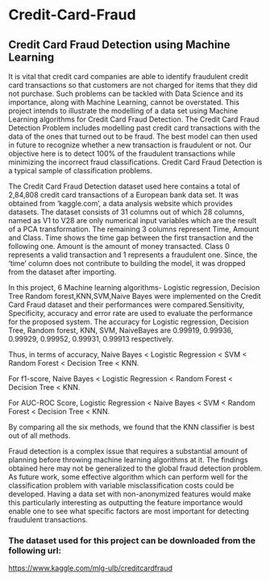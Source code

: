 # Credit-Card-Fraud
## Credit Card Fraud Detection using Machine Learning

  It is vital that credit card companies are able to identify fraudulent credit card transactions so that customers are not charged for items that they did not purchase. Such problems can be tackled with Data Science and its importance, along with Machine Learning, cannot be overstated. This project intends to illustrate the modelling of a data set using Machine Learning algorithms for Credit Card Fraud Detection. The Credit Card Fraud Detection Problem includes modelling past credit card transactions with the data of the ones that turned out to be fraud. The best model can then used in future to recognize whether a new transaction is fraudulent or not. Our objective here is to detect 100% of the fraudulent transactions while minimizing the incorrect fraud classifications. Credit Card Fraud Detection is a typical sample of classification problems.

  The Credit Card Fraud Detection dataset used here contains a total of 2,84,808 credit card transactions of a European bank data set. It was obtained from ‘kaggle.com’, a data  analysis website which provides datasets. The dataset consists of 31 columns out of which 28 columns, named as V1 to V28 are only numerical input variables which are the result of  a PCA transformation. The remaining 3 columns represent Time, Amount and Class. Time shows the time gap between the first transaction and the following one. Amount is the amount of money transacted. Class 0 represents a valid transaction and 1 represents a fraudulent one. Since, the ‘time’ column does not contribute to building the model, it was dropped from the dataset after importing.

  In this project, 6 Machine learning algorithms- Logistic regression, Decision Tree Random forest,KNN,SVM,Naive Bayes were implemented on the Credit Card Fraud dataset and their performances were compared.Sensitivity, Specificity, accuracy and error rate are used to evaluate the performance for the proposed system. The accuracy for Logistic regression, Decision Tree, Random forest, KNN, SVM, NaiveBayes are 0.99919, 0.99936, 0.99929, 0.99952, 0.99931, 0.99913 respectively.
  
  Thus, in terms of accuracy, Naive Bayes < Logistic Regression < SVM < Random Forest < Decision Tree < KNN. 
  
  For f1-score, Naive Bayes < Logistic Regression < Random Forest < Decision Tree < KNN.
  
  For AUC-ROC Score, Logistic Regression < Naive Bayes < SVM < Random Forest < Decision Tree < KNN. 
  
  By comparing all the six methods, we found that the KNN classifier is best out of all methods. 
  
  Fraud detection is a complex issue that requires a substantial amount of planning before throwing machine learning algorithms at it. The findings obtained here may not be generalized to the global fraud detection problem. As future work, some effective  algorithm which can perform well for the classification problem with variable misclassification costs could be developed. Having a data set with non-anonymized features would make this particularly interesting as outputting the feature importance would enable one to see what specific factors are most important for detecting fraudulent transactions.
  
  ### The dataset used for this project can be downloaded from the following url:
  https://www.kaggle.com/mlg-ulb/creditcardfraud
